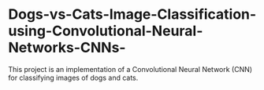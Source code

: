# Dogs-vs-Cats-Image-Classification-using-Convolutional-Neural-Networks-CNNs-
This project is an implementation of a Convolutional Neural Network (CNN) for classifying images of dogs and cats. 
